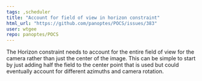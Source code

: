 ```yaml
---
tags: ,scheduler
title: "Account for field of view in horizon constraint"
html_url: "https://github.com/panoptes/POCS/issues/383"
user: wtgee
repo: panoptes/POCS
---
```


The Horizon constraint needs to account for the entire field of view for the camera rather than just the center of the image. This can be simple to start by just adding half the field to the center point that is used but could eventually account for different azimuths and camera rotation.